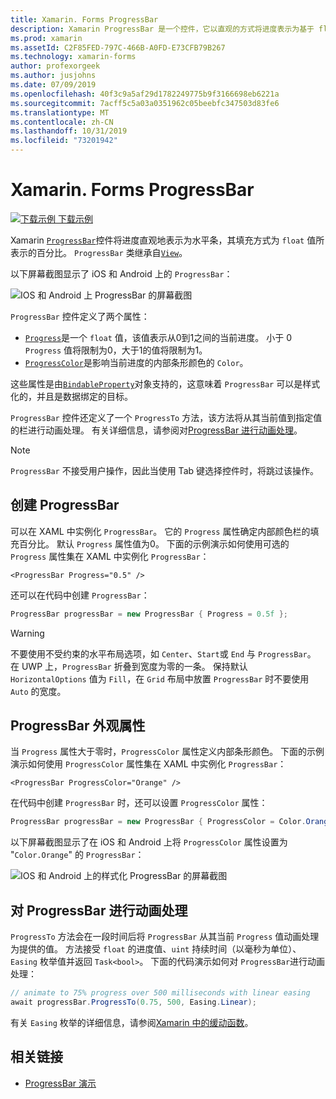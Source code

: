 ```yaml
---
title: Xamarin. Forms ProgressBar
description: Xamarin ProgressBar 是一个控件，它以直观的方式将进度表示为基于 float 属性填充的水平栏。
ms.prod: xamarin
ms.assetId: C2F85FED-797C-466B-A0FD-E73CFB79B267
ms.technology: xamarin-forms
author: profexorgeek
ms.author: jusjohns
ms.date: 07/09/2019
ms.openlocfilehash: 40f3c9a5af29d1782249775b9f3166698eb6221a
ms.sourcegitcommit: 7acff5c5a03a0351962c05beebfc347503d83fe6
ms.translationtype: MT
ms.contentlocale: zh-CN
ms.lasthandoff: 10/31/2019
ms.locfileid: "73201942"
---
```

# <a name="xamarinforms-progressbar"></a>Xamarin. Forms ProgressBar
[![下载示例](~/media/shared/download.png) 下载示例](https://docs.microsoft.com/samples/xamarin/xamarin-forms-samples/userinterface-progressbardemos/)

Xamarin [`ProgressBar`](xref:Xamarin.Forms.ProgressBar)控件将进度直观地表示为水平条，其填充方式为 `float` 值所表示的百分比。 `ProgressBar` 类继承自[`View`](xref:Xamarin.Forms.View)。

以下屏幕截图显示了 iOS 和 Android 上的 `ProgressBar`：

![IOS 和 Android 上 ProgressBar 的屏幕截图](progressbar-images/progressbars-default.png "IOS 和 Android 上的 ProgressBar")

`ProgressBar` 控件定义了两个属性：

* [`Progress`](xref:Xamarin.Forms.ProgressBar.Progress)是一个 `float` 值，该值表示从0到1之间的当前进度。 小于 0 `Progress` 值将限制为0，大于1的值将限制为1。
* [`ProgressColor`](xref:Xamarin.Forms.ProgressBar.ProgressColor)是影响当前进度的内部条形颜色的 `Color`。

这些属性是由[`BindableProperty`](xref:Xamarin.Forms.BindableProperty)对象支持的，这意味着 `ProgressBar` 可以是样式化的，并且是数据绑定的目标。

`ProgressBar` 控件还定义了一个 `ProgressTo` 方法，该方法将从其当前值到指定值的栏进行动画处理。 有关详细信息，请参阅对[ProgressBar 进行动画处理](#animate-a-progressbar)。

> [!NOTE]
> `ProgressBar` 不接受用户操作，因此当使用 Tab 键选择控件时，将跳过该操作。

## <a name="create-a-progressbar"></a>创建 ProgressBar

可以在 XAML 中实例化 `ProgressBar`。 它的 `Progress` 属性确定内部颜色栏的填充百分比。 默认 `Progress` 属性值为0。 下面的示例演示如何使用可选的 `Progress` 属性集在 XAML 中实例化 `ProgressBar`：

```xaml
<ProgressBar Progress="0.5" />
```

还可以在代码中创建 `ProgressBar`：

```csharp
ProgressBar progressBar = new ProgressBar { Progress = 0.5f };
```

> [!WARNING]
> 不要使用不受约束的水平布局选项，如 `Center`、`Start`或 `End` 与 `ProgressBar`。 在 UWP 上，`ProgressBar` 折叠到宽度为零的一条。 保持默认 `HorizontalOptions` 值为 `Fill`，在 `Grid` 布局中放置 `ProgressBar` 时不要使用 `Auto` 的宽度。

## <a name="progressbar-appearance-properties"></a>ProgressBar 外观属性

当 `Progress` 属性大于零时，`ProgressColor` 属性定义内部条形颜色。 下面的示例演示如何使用 `ProgressColor` 属性集在 XAML 中实例化 `ProgressBar`：

```xaml
<ProgressBar ProgressColor="Orange" />
```

在代码中创建 `ProgressBar` 时，还可以设置 `ProgressColor` 属性：

```csharp
ProgressBar progressBar = new ProgressBar { ProgressColor = Color.Orange };
```

以下屏幕截图显示了在 iOS 和 Android 上将 `ProgressColor` 属性设置为 "`Color.Orange`" 的 `ProgressBar`：

![IOS 和 Android 上的样式化 ProgressBar 的屏幕截图](progressbar-images/progressbars-styled.png "IOS 和 Android 上的 ProgressBar 样式")

## <a name="animate-a-progressbar"></a>对 ProgressBar 进行动画处理

`ProgressTo` 方法会在一段时间后将 `ProgressBar` 从其当前 `Progress` 值动画处理为提供的值。 方法接受 `float` 的进度值、`uint` 持续时间（以毫秒为单位）、`Easing` 枚举值并返回 `Task<bool>`。 下面的代码演示如何对 `ProgressBar`进行动画处理：

```csharp
// animate to 75% progress over 500 milliseconds with linear easing
await progressBar.ProgressTo(0.75, 500, Easing.Linear);
```

有关 `Easing` 枚举的详细信息，请参阅[Xamarin 中的缓动函数](~/xamarin-forms/user-interface/animation/easing.md)。

## <a name="related-links"></a>相关链接

* [ProgressBar 演示](https://docs.microsoft.com/samples/xamarin/xamarin-forms-samples/userinterface-progressbardemos/)
